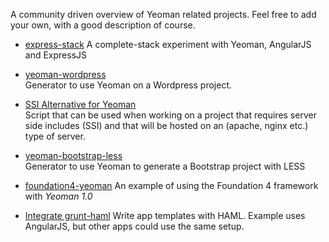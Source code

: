 A community driven overview of Yeoman related projects. Feel free to add your own, with a good description of course.

- [express-stack](https://github.com/yeoman/yeoman/tree/express-stack)
  A complete-stack experiment with Yeoman, AngularJS and ExpressJS

- [yeoman-wordpress](https://github.com/romainberger/yeoman-wordpress)  
  Generator to use Yeoman on a Wordpress project.

- [SSI Alternative for Yeoman](https://github.com/EurekaSoftware/client-side-includes)  
  Script that can be used when working on a project that requires server side includes (SSI) and that will be hosted on an (apache, nginx etc.) type of server.

- [yeoman-bootstrap-less](https://github.com/Thomas-Lebeau/yeoman-bootstrap-less)  
  Generator to use Yeoman to generate a Bootstrap project with LESS

- [foundation4-yeoman](https://github.com/lkbgift/foundation4-yeoman)
An example of using the Foundation 4 framework with *Yeoman 1.0*

- [Integrate grunt-haml](https://gist.github.com/simeonwillbanks/5810291)
  Write app templates with HAML.
  Example uses AngularJS, but other apps could use the same setup.